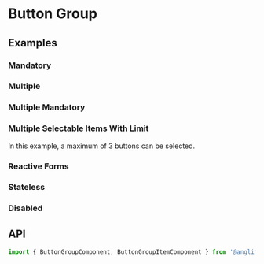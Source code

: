 # Button Group

<app-references
issues="https://github.com/valentingavran/anglify/labels/components%3A%20Button%20Group"
material-design="https://m3.material.io/components/segmented-buttons/overview"/>

## Examples

### Mandatory

<app-code-example component="button-group" example="mandatory"></app-code-example>

### Multiple

<app-code-example component="button-group" example="multiple"></app-code-example>

### Multiple Mandatory

<app-code-example component="button-group" example="multiple-mandatory"></app-code-example>

### Multiple Selectable Items With Limit

In this example, a maximum of 3 buttons can be selected.
<app-code-example component="button-group" example="max"></app-code-example>

### Reactive Forms

<app-code-example component="button-group" example="reactive-forms"></app-code-example>

### Stateless

<app-code-example component="button-group" example="stateless"></app-code-example>

### Disabled

<app-code-example component="button-group" example="disabled"></app-code-example>

## API

```typescript
import { ButtonGroupComponent, ButtonGroupItemComponent } from '@anglify/components';
```

<app-inputs-table components="ButtonGroupComponent, ButtonGroupItemComponent"></app-inputs-table>

<app-styling-table component="button-group"></app-styling-table>
